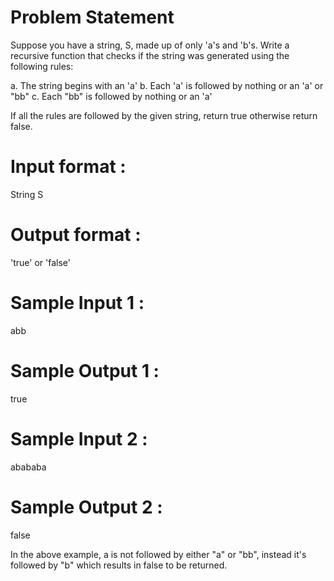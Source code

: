 # Problem Statement

Suppose you have a string, S, made up of only 'a's and 'b's. 
Write a recursive function that checks if the string was generated using the following rules:

a. The string begins with an 'a'
b. Each 'a' is followed by nothing or an 'a' or "bb"
c. Each "bb" is followed by nothing or an 'a'

If all the rules are followed by the given string, return true otherwise return false.

# Input format :
String S
# Output format :
'true' or 'false'

# Sample Input 1 :
abb
# Sample Output 1 :
true
# Sample Input 2 :
abababa
# Sample Output 2 :
false

In the above example, a is not followed by either "a" or "bb", 
instead it's followed by "b" which results in false to be returned.
